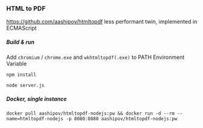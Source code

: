 ### HTML to PDF ###

https://github.com/aashipov/htmltopdf less performant twin, implemented in ECMAScript

##### Build & run #####

Add ```chromium``` / ```chrome.exe``` and ```wkhtmltopdf(.exe)``` to PATH Environment Variable

```npm install```

```node server.js```

##### Docker, single instance #####

```docker pull aashipov/htmltopdf-nodejs:pw && docker run -d --rm --name=htmltopdf-nodejs -p 8080:8080 aashipov/htmltopdf-nodejs:pw```
